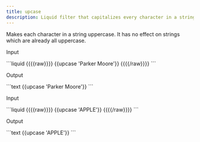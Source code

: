 ```yaml
---
title: upcase
description: Liquid filter that capitalizes every character in a string.
---
```

Makes each character in a string uppercase. It has no effect on strings which are already all uppercase.
<p class="code-label">Input</p>
```liquid
{{{{raw}}}}
{{upcase 'Parker Moore'}}
{{{{/raw}}}}
```
<p class="code-label">Output</p>
```text
{{upcase 'Parker Moore'}}
```
<p class="code-label">Input</p>
```liquid
{{{{raw}}}}
{{upcase 'APPLE'}}
{{{{/raw}}}}
```
<p class="code-label">Output</p>
```text
{{upcase 'APPLE'}}
```